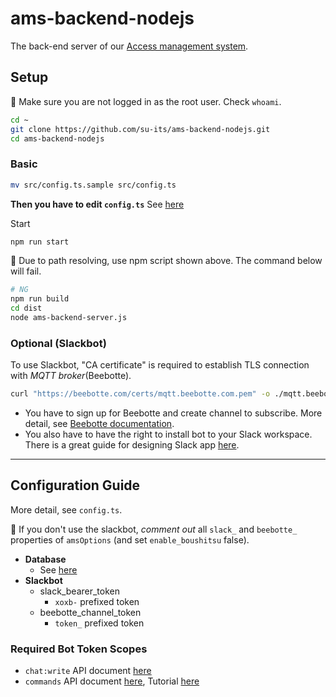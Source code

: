 # ams-backend-nodejs
The back-end server of our [Access management system](https://github.com/su-its/Access-management-system).

## Setup

:memo: Make sure you are not logged in as the root user. Check `whoami`.

```bash
cd ~
git clone https://github.com/su-its/ams-backend-nodejs.git
cd ams-backend-nodejs
```

### Basic

```bash
mv src/config.ts.sample src/config.ts
```

**Then you have to edit `config.ts`** See [here](#Configuration-Guide)

Start

```bash
npm run start
```

:loudspeaker: Due to path resolving, use npm script shown above. The command below will fail.

```bash
# NG
npm run build
cd dist
node ams-backend-server.js
```

### Optional (Slackbot)

To use Slackbot, "CA certificate" is required to establish TLS connection with *MQTT broker*(Beebotte).

```bash
curl "https://beebotte.com/certs/mqtt.beebotte.com.pem" -o ./mqtt.beebotte.com.pem
```

- You have to sign up for Beebotte and create channel to subscribe. More detail, see [Beebotte documentation](https://beebotte.com/overview).
- You also have to have the right to install bot to your Slack workspace. There is a great guide for designing Slack app [here](https://api.slack.com/start/overview#apps).

---

## Configuration Guide

More detail, see `config.ts`.

:loudspeaker: If you don't use the slackbot, *comment out* all `slack_` and `beebotte_` properties of `amsOptions` (and set `enable_boushitsu` false).

- **Database**
  - See [here](https://github.com/mysqljs/mysql#connection-options)
- **Slackbot**
  - slack_bearer_token
    - `xoxb-` prefixed token
  - beebotte_channel_token
    - `token_` prefixed token

### Required Bot Token Scopes
- `chat:write` API document [here](https://api.slack.com/scopes/chat:write)
- `commands` API document [here](https://api.slack.com/scopes/commands), Tutorial [here](https://api.slack.com/interactivity/slash-commands)
